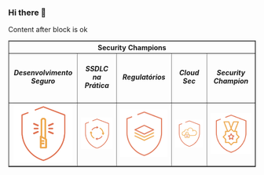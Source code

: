### Hi there 👋

<!--
**guilhermepaulozup/guilhermepaulozup** is a ✨ _special_ ✨ repository because its `README.md` (this file) appears on your GitHub profile.

Here are some ideas to get you started:

- 🔭 I’m currently working on ...
- 🌱 I’m currently learning ...
- 👯 I’m looking to collaborate on ...
- 🤔 I’m looking for help with ...
- 💬 Ask me about ...
- 📫 How to reach me: ...
- 😄 Pronouns: ...
- ⚡ Fun fact: ...
-->



Content after block is ok

<!-- NÃO ALTERE O BLOCO ABAIXO -->
<!-- ALERTA:  Qualquer conteúdo dentro desse bloco sera removido, não adicione conteúdo próprio -->
<div id="8ae9e5febed72c7eb5b5e974ce720fbb">
    <table border="1px" width="300px" align="center">
        <thead align="center">
            <tr>
                <th colspan="5">Security Champions</th>
            </tr>
        </thead>
        <tbody align="center">
            <tr>
                <td width="150px"><h5>Desenvolvimento Seguro</h5></td>
                <td width="150px"><h5>SSDLC na Prática</h5></td>
                <td width="150px"><h5>Regulatórios</h5></td>
                <td width="150px"><h5>Cloud Sec</h5></td>
                <td width="150px"><h5>Security Champion</h5></td>
            </tr>
            <tr>
                <td><img src="badges/421489437719.png" width="120px" alt="Desenvolvimento Seguro"></td>
                <td><img src="badges/408630520462.png" width="120px" alt="SSDLC na Prática"></td>
                <td><img src="badges/408630520470.png" width="120px" alt="Regulatórios"></td>
                <td><img src="badges/426780171120.png" width="120px" alt="Cloud Sec"></td>
                <td><img src="badges/377244771074.png" width="120px" alt="Security Champion"></td>
            </tr>
        </tbody>
    </table>
</div>
<!-- NÃO ALTERE O BLOCO ACIMA -->